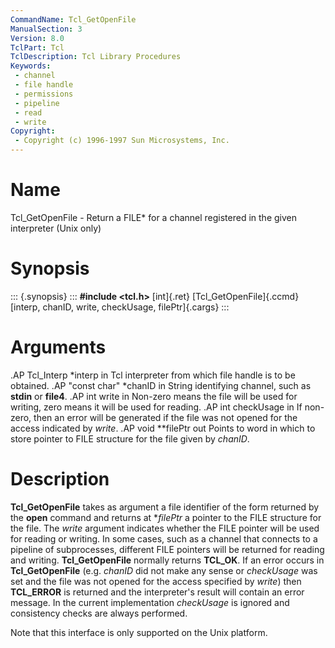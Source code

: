 ```yaml
---
CommandName: Tcl_GetOpenFile
ManualSection: 3
Version: 8.0
TclPart: Tcl
TclDescription: Tcl Library Procedures
Keywords:
 - channel
 - file handle
 - permissions
 - pipeline
 - read
 - write
Copyright:
 - Copyright (c) 1996-1997 Sun Microsystems, Inc.
---
```


# Name

Tcl_GetOpenFile - Return a FILE* for a channel registered in the given interpreter (Unix only)

# Synopsis

::: {.synopsis} :::
**#include <tcl.h>**
[int]{.ret} [Tcl_GetOpenFile]{.ccmd}[interp, chanID, write, checkUsage, filePtr]{.cargs}
:::

# Arguments

.AP Tcl_Interp *interp in Tcl interpreter from which file handle is to be obtained. .AP "const char" *chanID in String identifying channel, such as **stdin** or **file4**. .AP int write in Non-zero means the file will be used for writing, zero means it will be used for reading. .AP int checkUsage in If non-zero, then an error will be generated if the file was not opened for the access indicated by *write*. .AP void **filePtr out Points to word in which to store pointer to FILE structure for the file given by *chanID*. 

# Description

**Tcl_GetOpenFile** takes as argument a file identifier of the form returned by the **open** command and returns at **filePtr* a pointer to the FILE structure for the file. The *write* argument indicates whether the FILE pointer will be used for reading or writing. In some cases, such as a channel that connects to a pipeline of subprocesses, different FILE pointers will be returned for reading and writing. **Tcl_GetOpenFile** normally returns **TCL_OK**. If an error occurs in **Tcl_GetOpenFile** (e.g. *chanID* did not make any sense or *checkUsage* was set and the file was not opened for the access specified by *write*) then **TCL_ERROR** is returned and the interpreter's result will contain an error message. In the current implementation *checkUsage* is ignored and consistency checks are always performed.

Note that this interface is only supported on the Unix platform. 

